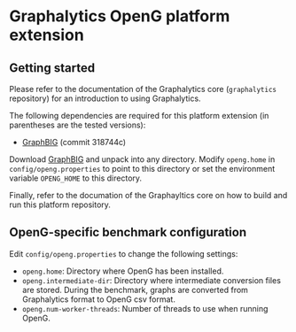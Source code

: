 # Graphalytics OpenG platform extension


## Getting started

Please refer to the documentation of the Graphalytics core (`graphalytics` repository) for an introduction to using Graphalytics.

The following dependencies are required for this platform extension (in parentheses are the tested versions):

* [GraphBIG](https://github.com/graphbig/graphBIG/) (commit 318744c)


Download [GraphBIG](https://github.com/graphbig/graphBIG/) and unpack into any directory. Modify `openg.home` in `config/openg.properties` to point to this directory or set the environment variable `OPENG_HOME` to this directory.

Finally, refer to the documation of the Graphayltics core on how to build and run this platform repository.


## OpenG-specific benchmark configuration

Edit `config/openg.properties` to change the following settings:

- `openg.home`: Directory where OpenG has been installed.
- `openg.intermediate-dir`:  Directory where intermediate conversion files are stored. During the benchmark, graphs are converted from Graphalytics format to OpenG csv format.
- `openg.num-worker-threads`: Number of threads to use when running OpenG.

